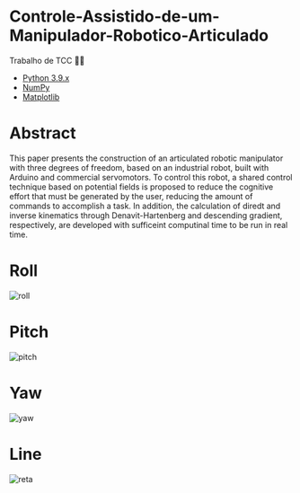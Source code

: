 # Controle-Assistido-de-um-Manipulador-Robotico-Articulado
 Trabalho de TCC
 :man_technologist:
 
- [Python 3.9.x](https://www.python.org/)
- [NumPy](https://numpy.org/)
- [Matplotlib](https://matplotlib.org/)

# Abstract
This paper presents the construction of an articulated robotic manipulator with three degrees of freedom, based on an industrial robot, built with Arduino and commercial servomotors. To control this robot, a shared control technique based on potential fields is proposed to reduce the cognitive effort that must be generated by the user, reducing the amount of commands to accomplish a task. In addition, the calculation of diredt and inverse kinematics through Denavit-Hartenberg and descending gradient, respectively, are developed with sufficeint computinal time to be run in real time. 

# Roll
![roll](https://user-images.githubusercontent.com/66328641/156569220-c75bc8f3-f3d7-4f3e-b65f-9b930c0709f8.gif)

# Pitch
![pitch](https://user-images.githubusercontent.com/66328641/156569301-b280f7a0-ca2a-4b98-abd7-3aa183ede4c1.gif)

# Yaw
![yaw](https://user-images.githubusercontent.com/66328641/156569371-9ae2ccdd-1877-4322-a9d6-ed22018a76d2.gif)


# Line
![reta](https://user-images.githubusercontent.com/66328641/153867932-c1eddeb0-6b26-420b-b8b3-ab13618df429.gif)
